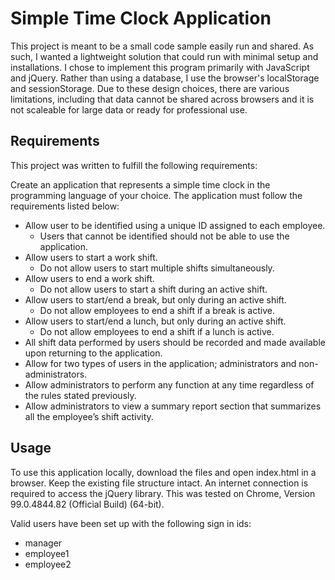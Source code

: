# Simple Time Clock Application


This project is meant to be a small code sample easily run and shared. As such, I wanted a lightweight solution that could run with minimal setup and installations. I chose to implement this program primarily with JavaScript and jQuery. Rather than using a database, I use the browser's localStorage and sessionStorage. Due to these design choices, there are various limitations, including that data cannot be shared across browsers and it is not scaleable for large data or ready for professional use.


## Requirements

This project was written to fulfill the following requirements:

Create an application that represents a simple time clock in the programming
language of your choice. The application must follow the requirements listed below:

* Allow user to be identified using a unique ID assigned to each employee.
	* Users that cannot be identified should not be able to use the application.
* Allow users to start a work shift.
	* Do not allow users to start multiple shifts simultaneously.
* Allow users to end a work shift.
	* Do not allow users to start a shift during an active shift.
* Allow users to start/end a break, but only during an active shift.
	* Do not allow employees to end a shift if a break is active.
* Allow users to start/end a lunch, but only during an active shift.
	* Do not allow employees to end a shift if a lunch is active.
* All shift data performed by users should be recorded and made available upon returning to the application.
* Allow for two types of users in the application; administrators and non-administrators.
* Allow administrators to perform any function at any time regardless of the rules stated previously.
* Allow administrators to view a summary report section that summarizes all the employee’s shift activity.


## Usage

To use this application locally, download the files and open index.html in a browser. Keep the existing file structure intact. An internet connection is required to access the jQuery library. This was tested on Chrome, Version 99.0.4844.82 (Official Build) (64-bit).

Valid users have been set up with the following sign in ids:

* manager
* employee1
* employee2
